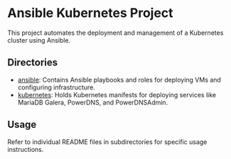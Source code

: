# Ansible Kubernetes Project

This project automates the deployment and management of a Kubernetes cluster using Ansible.

## Directories

- [ansible](./ansible/README.md): Contains Ansible playbooks and roles for deploying VMs and configuring infrastructure.
- [kubernetes](./kubernetes/README.md): Holds Kubernetes manifests for deploying services like MariaDB Galera, PowerDNS, and PowerDNSAdmin.

## Usage

Refer to individual README files in subdirectories for specific usage instructions.